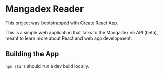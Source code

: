 # Mangadex Reader

This project was bootstrapped with [Create React App](https://github.com/facebook/create-react-app).

This is a simple web application that talks to the Mangadex v5 API (beta), meant to learn more about React and web app development.

## Building the App

`npm start` should run a dev build locally.

